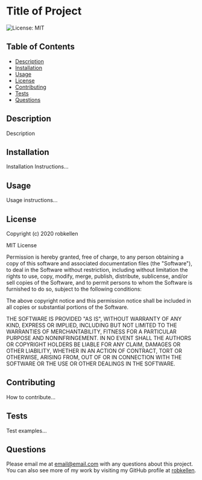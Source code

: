 
  # Title of Project
  ![License: MIT](https://img.shields.io/badge/License-MIT-green.svg)
  
  ## Table of Contents
  * [Description](#description)
  * [Installation](#installation)
  * [Usage](#usage)
  * [License](#license)
  * [Contributing](#contributing)
  * [Tests](#tests)
  * [Questions](#questions)
    
  
  ## Description
  Description


  ## Installation 
  Installation Instructions...

  ## Usage
  Usage instructions...

  ## License
  Copyright (c) 2020 robkellen
  
  MIT License
    
  Permission is hereby granted, free of charge, to any person obtaining a copy of this software and associated documentation files (the "Software"), to deal in the Software without restriction, including without limitation the rights to use, copy, modify, merge, publish, distribute, sublicense, and/or sell copies of the Software, and to permit persons to whom the Software is furnished to do so, subject to the following conditions:
    
  The above copyright notice and this permission notice shall be included in all copies or substantial portions of the Software.
    
  THE SOFTWARE IS PROVIDED "AS IS", WITHOUT WARRANTY OF ANY KIND, EXPRESS OR IMPLIED, INCLUDING BUT NOT LIMITED TO THE WARRANTIES OF MERCHANTABILITY, FITNESS FOR A PARTICULAR PURPOSE AND NONINFRINGEMENT. IN NO EVENT SHALL THE AUTHORS OR COPYRIGHT HOLDERS BE LIABLE FOR ANY CLAIM, DAMAGES OR OTHER LIABILITY, WHETHER IN AN ACTION OF CONTRACT, TORT OR OTHERWISE, ARISING FROM, OUT OF OR IN CONNECTION WITH THE SOFTWARE OR THE USE OR OTHER DEALINGS IN THE SOFTWARE.

  ## Contributing
  How to contribute...

  ## Tests
  Test examples...
  
  ## Questions
  Please email me at email@email.com with any questions about this project.  You can also see more of my work by visiting my GitHub profile at [robkellen](https://github.com/robkellen).

